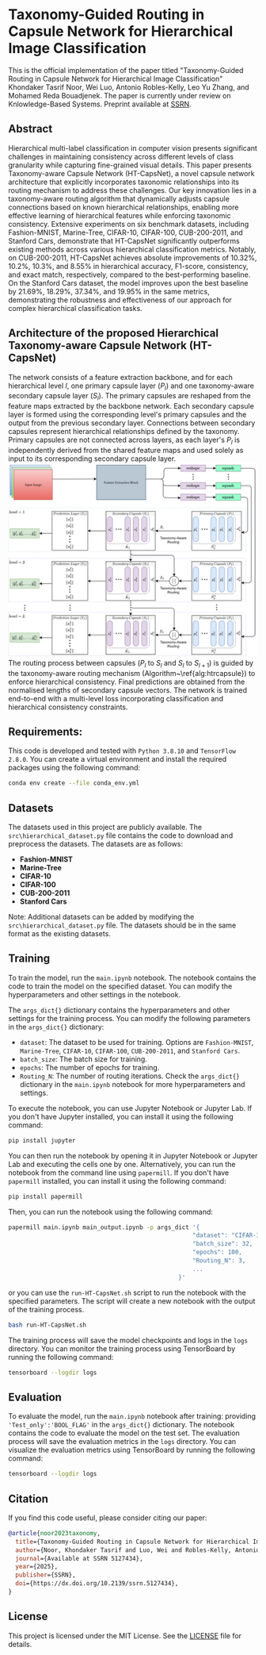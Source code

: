 # Taxonomy-Guided Routing in Capsule Network for Hierarchical Image Classification

This is the official implementation of the paper titled "Taxonomy-Guided Routing in Capsule Network for Hierarchical Image Classification" Khondaker Tasrif Noor, Wei Luo, Antonio Robles-Kelly, Leo Yu Zhang, and Mohamed Reda Bouadjenek. The paper is currently under review on Knlowledge-Based Systems. Preprint available at [SSRN](https://ssrn.com/abstract=5127434).

## Abstract
Hierarchical multi-label classification in computer vision presents significant challenges in maintaining consistency across different levels of class granularity while capturing fine-grained visual details. This paper presents Taxonomy-aware Capsule Network (HT-CapsNet), a novel capsule network architecture that explicitly incorporates taxonomic relationships into its routing mechanism to address these challenges. Our key innovation lies in a taxonomy-aware routing algorithm that dynamically adjusts capsule connections based on known hierarchical relationships, enabling more effective learning of hierarchical features while enforcing taxonomic consistency. Extensive experiments on six benchmark datasets, including Fashion-MNIST, Marine-Tree, CIFAR-10, CIFAR-100, CUB-200-2011, and Stanford Cars, demonstrate that HT-CapsNet significantly outperforms existing methods across various hierarchical classification metrics. Notably, on CUB-200-2011, HT-CapsNet achieves absolute improvements of $10.32\%$, $10.2\%$, $10.3\%$, and $8.55\%$ in hierarchical accuracy, F1-score, consistency, and exact match, respectively, compared to the best-performing baseline. On the Stanford Cars dataset, the model improves upon the best baseline by $21.69\%$, $18.29\%$, $37.34\%$, and $19.95\%$ in the same metrics, demonstrating the robustness and effectiveness of our approach for complex hierarchical classification tasks.

## Architecture of the proposed Hierarchical Taxonomy-aware Capsule Network (HT-CapsNet)
The network consists of a feature extraction backbone, and for each hierarchical level $l$, one primary capsule layer $(P_{l})$ and one taxonomy-aware secondary capsule layer $(S_{l})$. The primary capsules are reshaped from the feature maps extracted by the backbone network. Each secondary capsule layer is formed using the corresponding level's primary capsules and the output from the previous secondary layer. Connections between secondary capsules represent hierarchical relationships defined by the taxonomy. Primary capsules are not connected across layers, as each layer's $P_l$ is independently derived from the shared feature maps and used solely as input to its corresponding secondary capsule layer.
![Fig: Architecture of the proposed Hierarchical Taxonomy-aware Capsule Network (HT-CapsNet)](src/model_arch/FIG-Architecture.png?raw=true "Architecture of the proposed Hierarchical Taxonomy-aware Capsule Network (HT-CapsNet)")
The routing process between capsules ($P_{l}$ to $S_{l}$ and $S_{l}$ to $S_{l+1}$) is guided by the taxonomy-aware routing mechanism (Algorithm~\ref{alg:htrcapsule}) to enforce hierarchical consistency. Final predictions are obtained from the normalised lengths of secondary capsule vectors. The network is trained end-to-end with a multi-level loss incorporating classification and hierarchical consistency constraints.

## Requirements:
This code is developed and tested with `Python 3.8.10` and `TensorFlow 2.8.0`. You can create a virtual environment and install the required packages using the following command:

```bash
conda env create --file conda_env.yml
```

## Datasets
The datasets used in this project are publicly available. The `src\hierarchical_dataset.py` file contains the code to download and preprocess the datasets. The datasets are as follows:
- **Fashion-MNIST**
- **Marine-Tree**
- **CIFAR-10**
- **CIFAR-100**
- **CUB-200-2011**
- **Stanford Cars**

Note: Additional datasets can be added by modifying the `src\hierarchical_dataset.py` file. The datasets should be in the same format as the existing datasets.

## Training

To train the model, run the `main.ipynb` notebook. The notebook contains the code to train the model on the specified dataset. You can modify the hyperparameters and other settings in the notebook.

The `args_dict{}` dictionary contains the hyperparameters and other settings for the training process. You can modify the following parameters in the `args_dict{}` dictionary:
- `dataset`: The dataset to be used for training. Options are `Fashion-MNIST`, `Marine-Tree`, `CIFAR-10`, `CIFAR-100`, `CUB-200-2011`, and `Stanford Cars`.
- `batch_size`: The batch size for training.
- `epochs`: The number of epochs for training.
- `Routing_N`: The number of routing iterations.
Check the `args_dict{}` dictionary in the `main.ipynb` notebook for more hyperparameters and settings.

To execute the notebook, you can use Jupyter Notebook or Jupyter Lab. If you don't have Jupyter installed, you can install it using the following command:

```bash
pip install jupyter
```
You can then run the notebook by opening it in Jupyter Notebook or Jupyter Lab and executing the cells one by one.
Alternatively, you can run the notebook from the command line using `papermill`. If you don't have `papermill` installed, you can install it using the following command:
```bash
pip install papermill
```
Then, you can run the notebook using the following command:
```bash
papermill main.ipynb main_output.ipynb -p args_dict '{
                                                    "dataset": "CIFAR-10",
                                                    "batch_size": 32,
                                                    "epochs": 100,
                                                    "Routing_N": 3,
                                                    ...
                                                }'
```

or you can use the `run-HT-CapsNet.sh` script to run the notebook with the specified parameters. The script will create a new notebook with the output of the training process.

```bash
bash run-HT-CapsNet.sh
```

The training process will save the model checkpoints and logs in the `logs` directory. You can monitor the training process using TensorBoard by running the following command:

```bash
tensorboard --logdir logs
```

## Evaluation
To evaluate the model, run the `main.ipynb` notebook after training: providing `'Test_only':'BOOL_FLAG'` in the `args_dict{}` dictionary. The notebook contains the code to evaluate the model on the test set. The evaluation process will save the evaluation metrics in the `logs` directory. You can visualize the evaluation metrics using TensorBoard by running the following command:

```bash
tensorboard --logdir logs
```
## Citation
If you find this code useful, please consider citing our paper:

```bibtex
@article{noor2023taxonomy,
  title={Taxonomy-Guided Routing in Capsule Network for Hierarchical Image Classification},
  author={Noor, Khondaker Tasrif and Luo, Wei and Robles-Kelly, Antonio and Zhang, Leo Yu and Bouadjenek, Mohamed Reda},
  journal={Available at SSRN 5127434},
  year={2025},
  publisher={SSRN},
  doi={https://dx.doi.org/10.2139/ssrn.5127434},
}
```

## License
This project is licensed under the MIT License. See the [LICENSE](LICENSE) file for details.